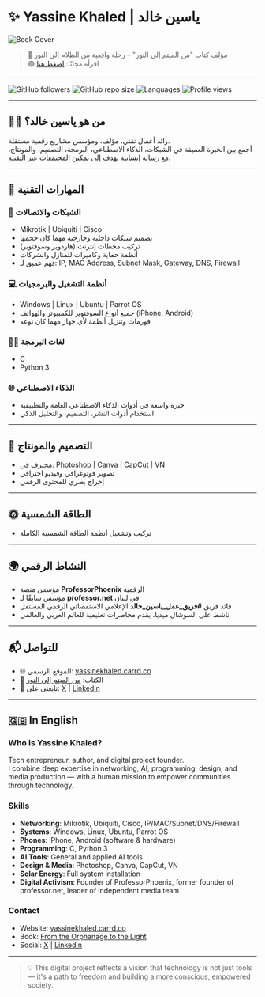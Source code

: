 # ✨ Yassine Khaled | ياسين خالد

![Book Cover](https://pubhtml5.com/hsfan/hsfan/files/large/1.jpg)
> 📘 مؤلف كتاب "من الميتم إلى النور" – رحلة واقعية من الظلام إلى النور  
> 🟢 اقرأه مجانًا: [اضغط هنا](https://pubhtml5.com/homepage/hsfan/)

---

![GitHub followers](https://img.shields.io/github/followers/yassinekhaled?style=social)
![GitHub repo size](https://img.shields.io/github/repo-size/yassinekhaled/ProfessorPhoenix)
![Languages](https://img.shields.io/github/languages/top/yassinekhaled/ProfessorPhoenix)
![Profile views](https://komarev.com/ghpvc/?username=yassinekhaled&color=blue)

---

## 👨‍💻 من هو ياسين خالد؟

رائد أعمال تقني، مؤلف، ومؤسس مشاريع رقمية مستقلة.  
أجمع بين الخبرة العميقة في الشبكات، الذكاء الاصطناعي، البرمجة، التصميم، والمونتاج، مع رسالة إنسانية تهدف إلى تمكين المجتمعات عبر التقنية.

---

## 🧠 المهارات التقنية

### 🔌 الشبكات والاتصالات
- Mikrotik | Ubiquiti | Cisco
- تصميم شبكات داخلية وخارجية مهما كان حجمها
- تركيب محطات إنترنت (هاردوير وسوفتوير)
- أنظمة حماية وكاميرات للمنازل والشركات
- فهم عميق لـ: IP, MAC Address, Subnet Mask, Gateway, DNS, Firewall

### 💻 أنظمة التشغيل والبرمجيات
- Windows | Linux | Ubuntu | Parrot OS
- جميع أنواع السوفتوير للكمبيوتر والهواتف (iPhone, Android)
- فورمات وتنزيل أنظمة لأي جهاز مهما كان نوعه

### 🧑‍💻 لغات البرمجة
- C
- Python 3

### 🌐 الذكاء الاصطناعي
- خبرة واسعة في أدوات الذكاء الاصطناعي العامة والتطبيقية
- استخدام أدوات النشر، التصميم، والتحليل الذكي

---

## 🎨 التصميم والمونتاج
- محترف في: Photoshop | Canva | CapCut | VN
- تصوير فوتوغرافي وفيديو احترافي
- إخراج بصري للمحتوى الرقمي

---

## 🌞 الطاقة الشمسية
- تركيب وتشغيل أنظمة الطاقة الشمسية الكاملة

---

## 🌍 النشاط الرقمي
- مؤسس منصة **ProfessorPhoenix** الرقمية
- مؤسس سابقًا لـ **professor.net** في لبنان
- قائد فريق **#فريق_عمل_ياسين_خالد** الإعلامي الاستقصائي الرقمي المستقل
- ناشط على السوشال ميديا، يقدم محاضرات تعليمية للعالم العربي والعالمي

---

## 📬 للتواصل
- 🌐 الموقع الرسمي: [yassinekhaled.carrd.co](https://yassinekhaled.carrd.co)
- 📘 الكتاب: [من الميتم إلى النور](https://pubhtml5.com/homepage/hsfan/)
- 📱 تابعني على: [X](https://x.com/yassinekhaled) | [LinkedIn](https://linkedin.com/in/yassinekhaled)

---

## 🇬🇧 In English

### Who is Yassine Khaled?

Tech entrepreneur, author, and digital project founder.  
I combine deep expertise in networking, AI, programming, design, and media production — with a human mission to empower communities through technology.

### Skills

- **Networking**: Mikrotik, Ubiquiti, Cisco, IP/MAC/Subnet/DNS/Firewall
- **Systems**: Windows, Linux, Ubuntu, Parrot OS
- **Phones**: iPhone, Android (software & hardware)
- **Programming**: C, Python 3
- **AI Tools**: General and applied AI tools
- **Design & Media**: Photoshop, Canva, CapCut, VN
- **Solar Energy**: Full system installation
- **Digital Activism**: Founder of ProfessorPhoenix, former founder of professor.net, leader of independent media team

### Contact
- Website: [yassinekhaled.carrd.co](https://yassinekhaled.carrd.co)
- Book: [From the Orphanage to the Light](https://pubhtml5.com/homepage/hsfan/)
- Social: [X](https://x.com/Yassine__khaled) | [LinkedIn](www.linkedin.com/in/yassine-khaled-212636359)


---

> 💡 This digital project reflects a vision that technology is not just tools — it's a path to freedom and building a more conscious, empowered society.

